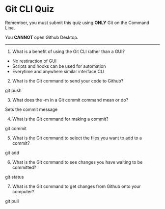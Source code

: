 # Git CLI Quiz

Remember, you must submit this quiz using __ONLY__ Git on the Command Line. 

You __CANNOT__ open Github Desktop.

---

1. What is a benefit of using the Git CLI rather than a GUI?

- No restiraction of GUI
- Scripts and hooks can be used for automation
- Everytime and anywhere similar interface CLI

2. What is the Git command to send your code to Github?

git push <remote>

3. What does the -m in a Git commit command mean or do?

Sets the commit message

4. What is the Git command for making a commit?

git commit

5. What is the Git command to select the files you want to add to a commit?

git add

6. What is the Git command to see changes you have waiting to be committed?

git status

7. What is the Git command to get changes from Github onto your computer?

git pull <remote>

